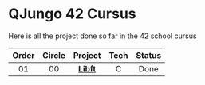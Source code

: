 # QJungo 42 Cursus
Here is all the project done so far in the 42 school cursus

| Order | Circle |      Project       | Tech | Status |
|:-----:|:------:|:------------------:|:----:|:------:|
|  01   |   00   | [**Libft**](libft) |  C   |  Done  |